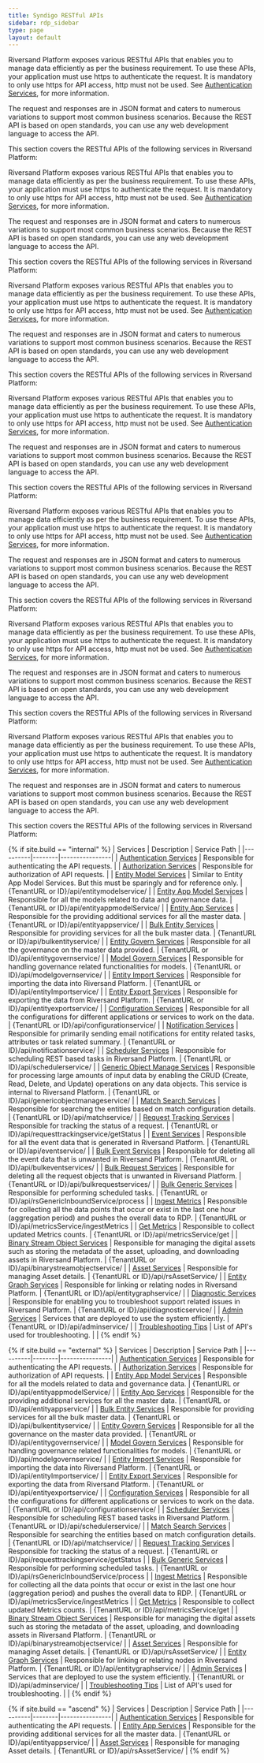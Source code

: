 ```yaml
---
title: Syndigo RESTful APIs
sidebar: rdp_sidebar
type: page
layout: default
---
```


Riversand Platform exposes various RESTful APIs that enables you to manage data efficiently as per the business requirement. To use these APIs, your application must use https to authenticate the request. It is mandatory to only use https for API access, http must not be used. See [Authentication Services](api_auth_service.html), for more information. 

The request and responses are in JSON format and caters to numerous variations to support most common business scenarios. Because the REST API is based on open standards, you can use any web development language to access the API.

This section covers the RESTful APIs of the following services in Riversand Platform:

 Riversand Platform exposes various RESTful APIs that enables you to manage data efficiently as per the business requirement. To use these APIs, your application must use https to authenticate the request. It is mandatory to only use https for API access, http must not be used. See [Authentication Services](api_auth_service.html), for more information. 

The request and responses are in JSON format and caters to numerous variations to support most common business scenarios. Because the REST API is based on open standards, you can use any web development language to access the API.

This section covers the RESTful APIs of the following services in Riversand Platform:

Riversand Platform exposes various RESTful APIs that enables you to manage data efficiently as per the business requirement. To use these APIs, your application must use https to authenticate the request. It is mandatory to only use https for API access, http must not be used. See [Authentication Services](api_auth_service.html), for more information. 

The request and responses are in JSON format and caters to numerous variations to support most common business scenarios. Because the REST API is based on open standards, you can use any web development language to access the API.

This section covers the RESTful APIs of the following services in Riversand Platform:


Riversand Platform exposes various RESTful APIs that enables you to manage data efficiently as per the business requirement. To use these APIs, your application must use https to authenticate the request. It is mandatory to only use https for API access, http must not be used. See [Authentication Services](api_auth_service.html), for more information. 

The request and responses are in JSON format and caters to numerous variations to support most common business scenarios. Because the REST API is based on open standards, you can use any web development language to access the API.

This section covers the RESTful APIs of the following services in Riversand Platform:

Riversand Platform exposes various RESTful APIs that enables you to manage data efficiently as per the business requirement. To use these APIs, your application must use https to authenticate the request. It is mandatory to only use https for API access, http must not be used. See [Authentication Services](api_auth_service.html), for more information. 

The request and responses are in JSON format and caters to numerous variations to support most common business scenarios. Because the REST API is based on open standards, you can use any web development language to access the API.

This section covers the RESTful APIs of the following services in Riversand Platform:


Riversand Platform exposes various RESTful APIs that enables you to manage data efficiently as per the business requirement. To use these APIs, your application must use https to authenticate the request. It is mandatory to only use https for API access, http must not be used. See [Authentication Services](api_auth_service.html), for more information. 

The request and responses are in JSON format and caters to numerous variations to support most common business scenarios. Because the REST API is based on open standards, you can use any web development language to access the API.

This section covers the RESTful APIs of the following services in Riversand Platform:



Riversand Platform exposes various RESTful APIs that enables you to manage data efficiently as per the business requirement. To use these APIs, your application must use https to authenticate the request. It is mandatory to only use https for API access, http must not be used. See [Authentication Services](api_auth_service.html), for more information. 

The request and responses are in JSON format and caters to numerous variations to support most common business scenarios. Because the REST API is based on open standards, you can use any web development language to access the API.

This section covers the RESTful APIs of the following services in Riversand Platform:

{% if site.build == "internal" %}
| Services | Description | Service Path | 
|----------|--------|----------------|
| [Authentication Services](api_auth_service.html) | Responsible for authenticating the API requests. |
| [Authorization Services](api_authorization_service.html) | Responsible for authorization of API requests. | 
| [Entity Model Services](api_manage_data_model.html) | Similar to Entity App Model Services. But this must be sparingly and for reference only. | {TenantURL or ID}/api/entitymodelservice/ |
| [Entity App Model Services](api_app_manage_data_model.html) | Responsible for all the models related to data and governance data. | {TenantURL or ID}/api/entityappmodelService/ |
| [Entity App Services](api_app_service.html) | Responsible for the providing additional services for all the master data. | {TenantURL or ID}/api/entityappservice/ |
| [Bulk Entity Services](api_bulk_entity_service.html) | Responsible for providing services for all the bulk master data. |  {TenantURL or ID}/api/bulkentityservice/ |
| [Entity Govern Services](api_manage_govern_data.html) | Responsible for all the governance on the master data provided. | {TenantURL or ID}/api/entitygovernservice/ |
| [Model Govern Services](api_model_govern_service.html) | Responsible for handling governance related functionalities for models. | {TenantURL or ID}/api/modelgovernservice/ |
| [Entity Import Services](api_imp_entity_service.html) | Responsible for importing the data into Riversand Platform. | {TenantURL or ID}/api/entityImportservice/ |
| [Entity Export Services](api_exp_entity_service.html) | Responsible for exporting the data from Riversand Platform. | {TenantURL or ID}/api/entityexportservice/ |
| [Configuration Services](api_configuration_service.html) | Responsible for all the configurations for different applications or services to work on the data. | {TenantURL or ID}/api/configurationservice/ |
| [Notification Services](api_notfn_service.html) | Responsible for primarily sending email notifications for entity related tasks, attributes or task related summary. | {TenantURL or ID}/api/notificationservice/ |
| [Scheduler Services](api_sch_service.html) | Responsible for scheduling REST based tasks in Riversand Platform. | {TenantURL or ID}/api/schedulerservice/ |
| [Generic Object Manage Services](api_gen_obj_man_service.html) | Responsible for processing large amounts of input data by enabling the CRUD (Create, Read, Delete, and Update) operations on any data objects. This service is internal to Riversand Platform. | {TenantURL or ID}/api/genericobjectmanageservice/ |
| [Match Search Services](api_match_service.html) | Responsible for searching the entities based on match configuration details. | {TenantURL or ID}/api/matchservice/ |
| [Request Tracking Services](api_request_tracking_service.html) | Responsible for tracking the status of a request. | {TenantURL or ID}/api/requesttrackingservice/getStatus |
| [Event Services](api_event_service.html) | Responsible for all the event data that is generated in Riversand Platform. | {TenantURL or ID}/api/eventservice/ |
| [Bulk Event Services](api_bulk_event_service.html) | Responsible for deleting all the event data that is unwanted in Riversand Platform. | {TenantURL or ID}/api/bulkeventservices/ |
| [Bulk Request Services](api_bulk_request_service.html) | Responsible for deleting all the request objects that is unwanted in Riversand Platform. | {TenantURL or ID}/api/bulkrequestservices/ |
| [Bulk Generic Services](api_bulk_generic_service.html) | Responsible for performing scheduled tasks. | {TenantURL or ID}/api/rsGenericInboundService/process |
| [Ingest Metrics](api_ingest_metrics.html) | Responsible for collecting all the data points that occur or exist in the last one hour (aggregation period) and pushes the overall data to RDP. | {TenantURL or ID}/api/metricsService/ingestMetrics |
| [Get Metrics](api_get_metrics.html) | Responsible to collect updated Metrics counts. | {TenantURL or ID}/api/metricsService/get |
| [Binary Stream Object Services](api_binary_stream_service.html) | Responsible for managing the digital assets such as storing the metadata of the asset, uploading, and downloading assets in Riversand Platform. | {TenantURL or ID}/api/binarystreamobjectservice/ |
| [Asset Services](api_asset_services.html) | Responsible for managing Asset details. | {TenantURL or ID}/api/rsAssetService/ |
| [Entity Graph Services](api_entity_graph_service.html) | Responsible for linking or relating nodes in Riversand Platform. | {TenantURL or ID}/api/entitygraphservice/ |
| [Diagnostic Services](api_diag_services.html) | Responsible for enabling you to troubleshoot support related issues in Riversand Platform. | {TenantURL or ID}/api/diagnosticservice/ |
| [Admin Services](api_adminservice.html) | Services that are deployed to use the system efficiently. | {TenantURL or ID}/api/adminservice/ |
| [Troubleshooting Tips](api_troubleshooting_tips.html) | List of API's used for troubleshooting. | |
{% endif %}

{% if site.build == "external" %}
| Services | Description | Service Path | 
|----------|--------|----------------|
| [Authentication Services](api_auth_service.html) | Responsible for authenticating the API requests. |
| [Authorization Services](api_authorization_service.html) | Responsible for authorization of API requests. | 
| [Entity App Model Services](api_app_manage_data_model.html) | Responsible for all the models related to data and governance data. | {TenantURL or ID}/api/entityappmodelService/ |
| [Entity App Services](api_app_service.html) | Responsible for the providing additional services for all the master data. | {TenantURL or ID}/api/entityappservice/ |
| [Bulk Entity Services](api_bulk_entity_service.html) | Responsible for providing services for all the bulk master data. |  {TenantURL or ID}/api/bulkentityservice/ |
| [Entity Govern Services](api_manage_govern_data.html) | Responsible for all the governance on the master data provided. | {TenantURL or ID}/api/entitygovernservice/ |
| [Model Govern Services](api_model_govern_service.html) | Responsible for handling governance related functionalities for models. | {TenantURL or ID}/api/modelgovernservice/ |
| [Entity Import Services](api_imp_entity_service.html) | Responsible for importing the data into Riversand Platform. | {TenantURL or ID}/api/entityImportservice/ |
| [Entity Export Services](api_exp_entity_service.html) | Responsible for exporting the data from Riversand Platform. | {TenantURL or ID}/api/entityexportservice/ |
| [Configuration Services](api_configuration_service.html) | Responsible for all the configurations for different applications or services to work on the data. | {TenantURL or ID}/api/configurationservice/ |
| [Scheduler Services](api_sch_service.html) | Responsible for scheduling REST based tasks in Riversand Platform. | {TenantURL or ID}/api/schedulerservice/ |
| [Match Search Services](api_match_service.html) | Responsible for searching the entities based on match configuration details. | {TenantURL or ID}/api/matchservice/ |
| [Request Tracking Services](api_request_tracking_service.html) | Responsible for tracking the status of a request. | {TenantURL or ID}/api/requesttrackingservice/getStatus |
| [Bulk Generic Services](api_bulk_generic_service.html) | Responsible for performing scheduled tasks. | {TenantURL or ID}/api/rsGenericInboundService/process |
| [Ingest Metrics](api_ingest_metrics.html) | Responsible for collecting all the data points that occur or exist in the last one hour (aggregation period) and pushes the overall data to RDP. | {TenantURL or ID}/api/metricsService/ingestMetrics |
| [Get Metrics](api_get_metrics.html) | Responsible to collect updated Metrics counts. | {TenantURL or ID}/api/metricsService/get |
| [Binary Stream Object Services](api_binary_stream_service.html) | Responsible for managing the digital assets such as storing the metadata of the asset, uploading, and downloading assets in Riversand Platform. | {TenantURL or ID}/api/binarystreamobjectservice/ |
| [Asset Services](api_asset_services.html) | Responsible for managing Asset details. | {TenantURL or ID}/api/rsAssetService/ |
| [Entity Graph Services](api_entity_graph_service.html) | Responsible for linking or relating nodes in Riversand Platform. | {TenantURL or ID}/api/entitygraphservice/ |
| [Admin Services](api_adminservice.html) | Services that are deployed to use the system efficiently. | {TenantURL or ID}/api/adminservice/ |
| [Troubleshooting Tips](api_troubleshooting_tips.html) | List of API's used for troubleshooting. | | 
{% endif %}


{% if site.build == "ascend" %}
| Services | Description | Service Path | 
|----------|--------|----------------|
| [Authentication Services](api_auth_service.html) | Responsible for authenticating the API requests. |
| [Entity App Services](api_app_service.html) | Responsible for the providing additional services for all the master data. | {TenantURL or ID}/api/entityappservice/ |
| [Asset Services](api_asset_services.html) | Responsible for managing Asset details. | {TenantURL or ID}/api/rsAssetService/ |
{% endif %}